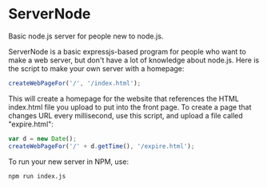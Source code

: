 # ServerNode
Basic node.js server for people new to node.js.


ServerNode is a basic expressjs-based program for people who want to make a web server, but don't have a lot of knowledge about node.js. Here is the script to make 
your own server with a homepage:
```js
createWebPageFor('/', '/index.html');
```
This will create a homepage for the website that references the HTML index.html file you upload to put into the front page. To create a page that changes URL every
 millisecond, use this script, and upload a file called "expire.html":
 ```js
 var d = new Date();
 createWebPageFor('/' + d.getTime(), '/expire.html');
 ```
To run your new server in NPM, use:
```bash
npm run index.js
```
